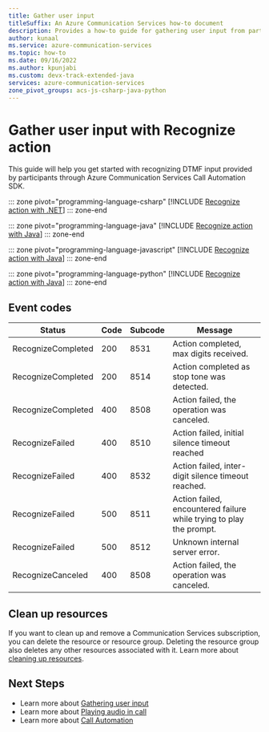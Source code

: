```yaml
---
title: Gather user input
titleSuffix: An Azure Communication Services how-to document
description: Provides a how-to guide for gathering user input from participants on a call.
author: kunaal
ms.service: azure-communication-services
ms.topic: how-to
ms.date: 09/16/2022
ms.author: kpunjabi
ms.custom: devx-track-extended-java
services: azure-communication-services
zone_pivot_groups: acs-js-csharp-java-python
---
```


# Gather user input with Recognize action

This guide will help you get started with recognizing DTMF input provided by participants through Azure Communication Services Call Automation SDK. 

::: zone pivot="programming-language-csharp"
[!INCLUDE [Recognize action with .NET](./includes/recognize-action-quickstart-csharp.md)]
::: zone-end

::: zone pivot="programming-language-java"
[!INCLUDE [Recognize action with Java](./includes/recognize-action-quickstart-java.md)]
::: zone-end

::: zone pivot="programming-language-javascript"
[!INCLUDE [Recognize action with Java](./includes/recognize-how-to-js.md)]
::: zone-end

::: zone pivot="programming-language-python"
[!INCLUDE [Recognize action with Java](./includes/recognize-how-to-python.md)]
::: zone-end

## Event codes

|Status|Code|Subcode|Message|
|----|--|-----|-----|
|RecognizeCompleted|200|8531|Action completed, max digits received.|
|RecognizeCompleted|200|8514|Action completed as stop tone was detected.|
|RecognizeCompleted|400|8508|Action failed, the operation was canceled.|
|RecognizeFailed|400|8510|Action failed, initial silence timeout reached|
|RecognizeFailed|400|8532|Action failed, inter-digit silence timeout reached.|
|RecognizeFailed|500|8511|Action failed, encountered failure while trying to play the prompt.|
|RecognizeFailed|500|8512|Unknown internal server error.|
|RecognizeCanceled|400|8508|Action failed, the operation was canceled.|



## Clean up resources

If you want to clean up and remove a Communication Services subscription, you can delete the resource or resource group. Deleting the resource group also deletes any other resources associated with it. Learn more about [cleaning up resources](../../quickstarts/create-communication-resource.md#clean-up-resources).

## Next Steps

- Learn more about [Gathering user input](../../concepts/call-automation/recognize-action.md)
- Learn more about [Playing audio in call](../../concepts/call-automation/play-action.md)
- Learn more about [Call Automation](../../concepts/call-automation/call-automation.md)
